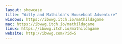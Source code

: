 ```yaml
---
layout: showcase
title: "Willy and Mathilda's Houseboat Adventure"
windows: https://ibwwg.itch.io/mathildagame
mac: https://ibwwg.itch.io/mathildagame
linux: https://ibwwg.itch.io/mathildagame
website: http://ibwwg.com/?id=5
---
```

